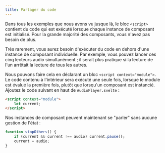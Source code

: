```yaml
---
title: Partager du code
---
```


Dans tous les exemples que nous avons vu jusque là, le bloc `<script>` contient du code qui est exécuté lorsque chaque instance de composant est initialisé. Pour la grande majorité des composants, vous n'avez pas besoin de plus.

Très rarement, vous aurez besoin d'exécuter du code en dehors d'une instance de composant individuelle. Par exemple, vous pouvez lancer ces cinq lecteurs audio simultanément ; il serait plus pratique si la lecture de l'un arrêtait la lecture de tous les autres.

Nous pouvons faire cela en déclarant un bloc `<script context="module">`. Le code contenu à l'intérieur sera exécuté une seule fois, lorsque le module est évalué la première fois, plutôt que lorsqu'un composant est instancié. Ajoutez le code suivant en haut de `AudioPlayer.svelte` :

```html
<script context="module">
	let current;
</script>
```

Nos instances de composant peuvent maintenant se "parler" sans aucune gestion de l'état :

```ts
function stopOthers() {
	if (current && current !== audio) current.pause();
	current = audio;
}
```
